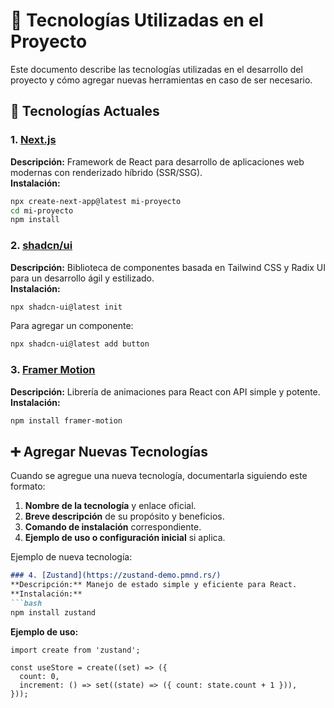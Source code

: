 # 📌 Tecnologías Utilizadas en el Proyecto

Este documento describe las tecnologías utilizadas en el desarrollo del proyecto y cómo agregar nuevas herramientas en caso de ser necesario.

## 🚀 Tecnologías Actuales

### 1. [Next.js](https://nextjs.org/)
**Descripción:** Framework de React para desarrollo de aplicaciones web modernas con renderizado híbrido (SSR/SSG).  
**Instalación:**
```bash
npx create-next-app@latest mi-proyecto
cd mi-proyecto
npm install
```

### 2. [shadcn/ui](https://ui.shadcn.com/)
**Descripción:** Biblioteca de componentes basada en Tailwind CSS y Radix UI para un desarrollo ágil y estilizado.  
**Instalación:**
```bash
npx shadcn-ui@latest init
```
Para agregar un componente:
```bash
npx shadcn-ui@latest add button
```

### 3. [Framer Motion](https://www.framer.com/motion/)
**Descripción:** Librería de animaciones para React con API simple y potente.  
**Instalación:**
```bash
npm install framer-motion
```

## ➕ Agregar Nuevas Tecnologías
Cuando se agregue una nueva tecnología, documentarla siguiendo este formato:
1. **Nombre de la tecnología** y enlace oficial.
2. **Breve descripción** de su propósito y beneficios.
3. **Comando de instalación** correspondiente.
4. **Ejemplo de uso o configuración inicial** si aplica.

Ejemplo de nueva tecnología:
```md
### 4. [Zustand](https://zustand-demo.pmnd.rs/)
**Descripción:** Manejo de estado simple y eficiente para React.  
**Instalación:**
```bash
npm install zustand
```
**Ejemplo de uso:**
```tsx
import create from 'zustand';

const useStore = create((set) => ({
  count: 0,
  increment: () => set((state) => ({ count: state.count + 1 })),
}));
```
